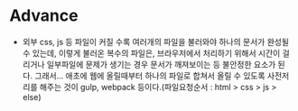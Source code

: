 # Advance
- 외부 css, js 등 파일이 커질 수록 여러개의 파일을 불러와야 하나의 문서가 완성될 수 있는데, 이렇게 불러온 복수의 파일은, 브라우저에서 처리하기 위해서 시간이 걸리거나 일부파일에 문제가 생기는 경우 문서가 깨져보이는 등 불안정한 요소가 된다. 그래서... 애초에 웹에 올릴때부터 하나의 파일로 합쳐서 올릴 수 있도록 사전저리를 해주는 것이 gulp, webpack 등이다.(파일요청순서 : html > css > js > else)